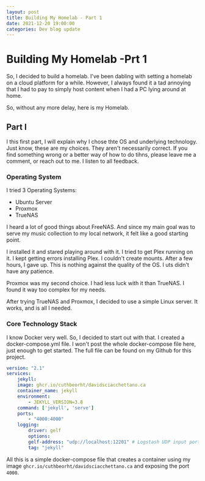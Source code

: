 ```yaml
---
layout: post
title: Building My Homelab - Part 1
date: 2021-12-20 19:00:00
categories: Dev blog update
---
```


# Building My Homelab  -Prt 1

So, I decided to build a homelab. I've been dabling with setting a homelab on a cloud platform for a while.
However, I always found it a tad annoying that I had to pay to simply host content when I had a PC lying around at home.

So, without any more delay, here is my Homelab.

## Part I

I this first part, I will explain why I chose thte OS and underlying technology. Just know, these are my 
choices. They aren't necessarily correct. If you find something wrong or a better way of how to do tihns,
please leave me a comment, or reach out to me. I listen to all feedback.

### Operating System

I tried 3 Operating Systems:

- Ubuntu Server
- Proxmox
- TrueNAS

I heard a lot of good things about FreeNAS. And since my main goal was to serve my music collection to my local
network, it felt like a good starting point.

I installed it and stared playing around with it. I tried to get Plex running on it. I kept getting errors installing Plex. I couldn't create mounts.
After a few hours, I gave up. This is nothing against the quality of the OS. I uts didn't have any patience.

Proxmox was my second choice. I had less luck with it than TrueNAS. I found it way too complex for my needs.

After trying TrueNAS and Proxmox, I decided to use a simple Linux server. It works, and is all I needed.

### Core Technology Stack

I know Docker very well. So, I decided to start out with that. I created a docker-compose.yml file. I won't post the whole docker-compose file here, just enough to get started. The full file can be found on my Github for this project.

```yaml
version: "2.1"
services:
    jekyll:
    image: ghcr.io/cuthbeorht/davidsciacchettano.ca
    container_name: jekyll
    environment:
        - JEKYLL_VERSION=3.8
    command: ['jekyll', 'serve']
    ports:
        - "4000:4000"
    logging:
        driver: gelf
        options:
        gelf-address: "udp://localhost:12201" # Logstash UDP input port
        tag: "jekyll"
```

All this is a simple docker-compose file that creates a container using my image `ghcr.io/cuthbeorht/davidsciacchettano.ca` and exposing the port `4000`.